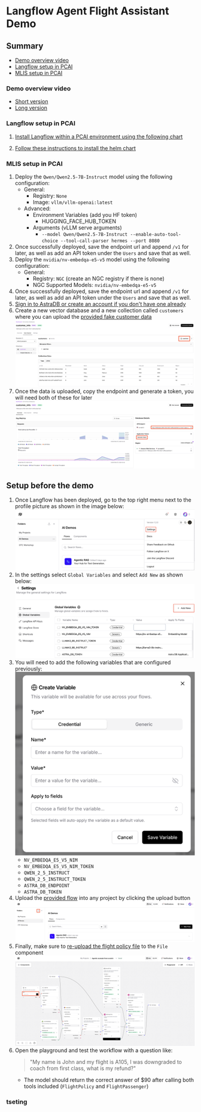 # Langflow Agent Flight Assistant Demo

## Summary
- [Demo overview video](#demo-overview-video)
- [Langflow setup in PCAI](#langflow-setup-in-pcai)
- [MLIS setup in PCAI](#mlis-setup-in-pcai)

### Demo overview video

- [Short version](https://hpe-my.sharepoint.com/:v:/p/hoang_phan/ETTbL85pQ-VIohgLUTD4sMgBcLXQeHdDHaFekOtubfLTTA?e=dS352V&nav=eyJyZWZlcnJhbEluZm8iOnsicmVmZXJyYWxBcHAiOiJTdHJlYW1XZWJBcHAiLCJyZWZlcnJhbFZpZXciOiJTaGFyZURpYWxvZy1MaW5rIiwicmVmZXJyYWxBcHBQbGF0Zm9ybSI6IldlYiIsInJlZmVycmFsTW9kZSI6InZpZXcifX0%3D)
- [Long version](https://hpe-my.sharepoint.com/:v:/p/hoang_phan/EUVnjGRr8wJGlCk2Hw5IwOkB8WQ0gpZ5zV9KKUXIHCSl5g?e=uexDHe&nav=eyJyZWZlcnJhbEluZm8iOnsicmVmZXJyYWxBcHAiOiJTdHJlYW1XZWJBcHAiLCJyZWZlcnJhbFZpZXciOiJTaGFyZURpYWxvZy1MaW5rIiwicmVmZXJyYWxBcHBQbGF0Zm9ybSI6IldlYiIsInJlZmVycmFsTW9kZSI6InZpZXcifX0%3D)

### Langflow setup in PCAI

1. [Install Langflow within a PCAI environment using the following chart](https://github.com/ai-solution-eng/frameworks/tree/main/langflow)

2. [Follow these instructions to install the helm chart](https://support.hpe.com/hpesc/public/docDisplay?docId=a00aie16hen_us&docLocale=en_US&page=ManageClusters/importing-applications.html)

### MLIS setup in PCAI

1. Deploy the `Qwen/Qwen2.5-7B-Instruct` model using the following configuration:
    - General:
        - Registry: `None`
        - Image: `vllm/vllm-openai:latest`
    - Advanced:
        - Environment Variables (add you HF token)
            - HUGGING_FACE_HUB_TOKEN
        - Arguments (vLLM serve arguments)
            - `--model Qwen/Qwen2.5-7B-Instruct --enable-auto-tool-choice --tool-call-parser hermes --port 8080`
2. Once successfully deployed, save the endpoint url and append `/v1` for later, as well as add an API token under the `Users` and save that as well.
3. Deploy the `nvidia/nv-embedqa-e5-v5` model using the following configuration:
    - General:
        - Registry: `NGC` (create an NGC registry if there is none)
        - NGC Supported Models: `nvidia/nv-embedqa-e5-v5`
4. Once successfully deployed, save the endpoint url and append `/v1` for later, as well as add an API token under the `Users` and save that as well.
5. [Sign in to AstraDB or create an account if you don't have one already](https://accounts.datastax.com/session-service/v1/login)
6. Create a new vector database and a new collection called `customers` where you can upload the [provided fake customer data](data/fake_customer_info.csv)
![alt text](imgs/dataupload.png)
6. Once the data is uploaded, copy the endpoint and generate a token, you will need both of these for later
![alt text](imgs/astradb.png)

## Setup before the demo

1. Once Langflow has been deployed, go to the top right menu next to the profile picture as shown in the image below:
![alt text](imgs/settings.png)
2. In the settings select `Global Variables` and select `Add New` as shown below:
![alt text](imgs/globalvariables.png)
3. You will need to add the following variables that are configured previously:
    ![alt text](imgs/newvariable.png)
    - `NV_EMBEDQA_E5_V5_NIM`
    - `NV_EMBEDQA_E5_V5_NIM_TOKEN`
    - `QWEN_2_5_INSTRUCT`
    - `QWEN_2_5_INSTRUCT_TOKEN`
    - `ASTRA_DB_ENDPOINT`
    - `ASTRA_DB_TOKEN`
4. Upload the [provided flow](langflow-agent.json) into any project by clicking the upload button
![alt text](imgs/flowupload.png)
5. Finally, make sure to [re-upload the flight policy file](data/delta_refund_policy.pdf) to the `File` component
![alt text](imgs/fileupload.png)
6. Open the playground and test the workflow with a question like:
    > "My name is John and my flight is A105, I was downgraded to coach from first class, what is my refund?"
    - The model should return the correct answer of $90 after calling both tools included (`FlightPolicy` and `FlightPassenger`)

### tseting

